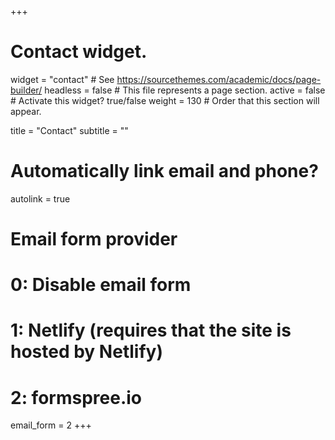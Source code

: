 +++
# Contact widget.
 widget = "contact"  # See https://sourcethemes.com/academic/docs/page-builder/
 headless = false    # This file represents a page section.
 active = false  # Activate this widget? true/false
 weight = 130  # Order that this section will appear.

title = "Contact"
subtitle = ""

# Automatically link email and phone?
autolink = true

# Email form provider
#   0: Disable email form
#   1: Netlify (requires that the site is hosted by Netlify)
#   2: formspree.io
 email_form = 2
+++

